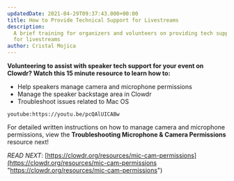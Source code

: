 ```yaml
---
updatedDate: 2021-04-29T09:37:43.000+00:00
title: How to Provide Technical Support for Livestreams
description:
  A brief training for organizers and volunteers on providing tech support
  for livestreams
author: Cristal Mojica
---
```


**Volunteering to assist with speaker tech support for your event on Clowdr? Watch this 15 minute resource to learn how to:**

- Help speakers manage camera and microphone permissions
- Manage the speaker backstage area in Clowdr
- Troubleshoot issues related to Mac OS

`youtube:https://youtu.be/pcQAlUICABw`

For detailed written instructions on how to manage camera and microphone permissions, view the **Troubleshooting Microphone & Camera Permissions** resource next!

_READ NEXT_: [https://clowdr.org/resources/mic-cam-permissions](https://clowdr.org/resources/mic-cam-permissions "https://clowdr.org/resources/mic-cam-permissions")
